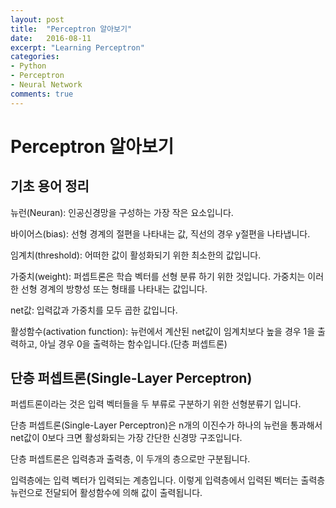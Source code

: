 ```yaml
---
layout: post
title:  "Perceptron 알아보기"
date:   2016-08-11
excerpt: "Learning Perceptron"
categories:
- Python
- Perceptron
- Neural Network
comments: true
---
```


# Perceptron 알아보기

## 기초 용어 정리

뉴런(Neuran): 인공신경망을 구성하는 가장 작은 요소입니다.

바이어스(bias): 선형 경계의 절편을 나타내는 값, 직선의 경우 y절편을 나타냅니다.

임계치(threshold): 어떠한 값이 활성화되기 위한 최소한의 값입니다.

가중치(weight): 퍼셉트론은 학습 벡터를 선형 분류 하기 위한 것입니다. 가중치는 이러한 선형 경계의 방향성 또는 형태를 나타내는 값입니다.

net값: 입력값과 가중치를 모두 곱한 값입니다.

활성함수(activation function): 뉴런에서 계산된 net값이 임계치보다 높을 경우 1을 출력하고, 아닐 경우 0을 출력하는 함수입니다.(단층 퍼셉트론)


## 단층 퍼셉트론(Single-Layer Perceptron)

퍼셉트론이라는 것은 입력 벡터들을 두 부류로 구분하기 위한 선형분류기 입니다.

단층 퍼셉트론(Single-Layer Perceptron)은 n개의 이진수가 하나의 뉴런을 통과해서 net값이 0보다 크면 활성화되는 가장 간단한 신경망 구조입니다.

단층 퍼셉트론은 입력층과 출력층, 이 두개의 층으로만 구분됩니다.

입력층에는 입력 벡터가 입력되는 계층입니다. 이렇게 입력층에서 입력된 벡터는 출력층 뉴런으로 전달되어 활성함수에 의해 값이 출력됩니다.
